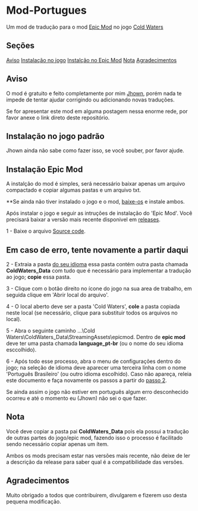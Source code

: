 # Mod-Portugues
 Um mod de tradução para o mod [Epic Mod](https://coldhunter.ru/en) no jogo [Cold Waters](https://store.steampowered.com/app/541210/Cold_Waters/)

## Seções

[Aviso](#aviso)
[Instalação no jogo](#instalação-no-jogo-padrão)
[Instalção no Epic Mod](#instalação-epic-mod)
[Nota](#nota)
[Agradecimentos](#agradecimentos)

## Aviso

O mod é gratuito e feito completamente por mim [Jhown](github.com/Jhown-glitch), porém nada te impede de tentar ajudar corrigindo ou adicionando novas traduções.

Se for apresentar este mod em alguma postagem nessa enorme rede, por favor anexe o link direto deste repositório.

## Instalação no jogo padrão

Jhown ainda não sabe como fazer isso, se você souber, por favor ajude.

## Instalação Epic Mod

A instalção do mod é simples, será necessário baixar apenas um arquivo compactado e copiar algumas pastas e um arquivo txt.

**Se ainda não tiver instalado o jogo e o mod, [baixe-os](#mod-portugues) e instale ambos.

Após instalar o jogo e seguir as intruções de instalação do 'Epic Mod'. Você precisará baixar a versão mais recente disponivel em [releases](https://github.com/Jhown-glitch/Mod-Portugues/releases).

1 - Baixe o arquivo [Source code](https://github.com/Jhown-glitch/Mod-Portugues/releases/latest).

## Em caso de erro, tente novamente a partir daqui
2 - Extraia a pasta [do seu idioma](contribution/translation%20for%20epic%20mod/) essa pasta contém outra pasta chamada **ColdWaters_Data** com tudo que é necessário para implementar a tradução ao jogo; **copie** essa pasta.

3 - Clique com o botão direito no ícone do jogo na sua area de trabalho, em seguida clique em 'Abrir local do arquivo'.

4 - O local aberto deve ser a pasta 'Cold Waters', **cole** a pasta copiada neste local (se necessário, clique para substituir todos os arquivos no local).

5 - Abra o seguinte caminho ...\Cold Waters\ColdWaters_Data\StreamingAssets\epicmod. Dentro de  **epic mod** deve ter uma pasta chamada **language_pt-br** (ou o nome do seu idioma esccolhido).

6 - Após todo esse processo, abra o menu de configurações dentro do jogo; na seleção de idioma deve aparecer uma terceira linha com o nome 'Português Brasileiro' (ou outro idioma escolhido). Caso não apareça, releia este documento e faça novamente os passos a partir do [passo 2](#em-caso-de-erro-tente-novamente-a-partir-daqui).

Se ainda assim o jogo não estiver em português algum erro desconhecido ocorreu e até o momento eu (Jhown) não sei o que fazer.

## Nota

Você deve copiar a pasta pai **ColdWaters_Data** pois ela possui a tradução de outras partes do jogo/epic mod, fazendo isso o processo é facilitado sendo necessário copiar apenas um ítem.

Ambos os mods precisam estar nas versões mais recente, não deixe de ler a descrição da release para saber qual é a compatibilidade das versões.

## Agradecimentos

Muito obrigado a todos que contribuirem, divulgarem e fizerem uso desta pequena modificação.


